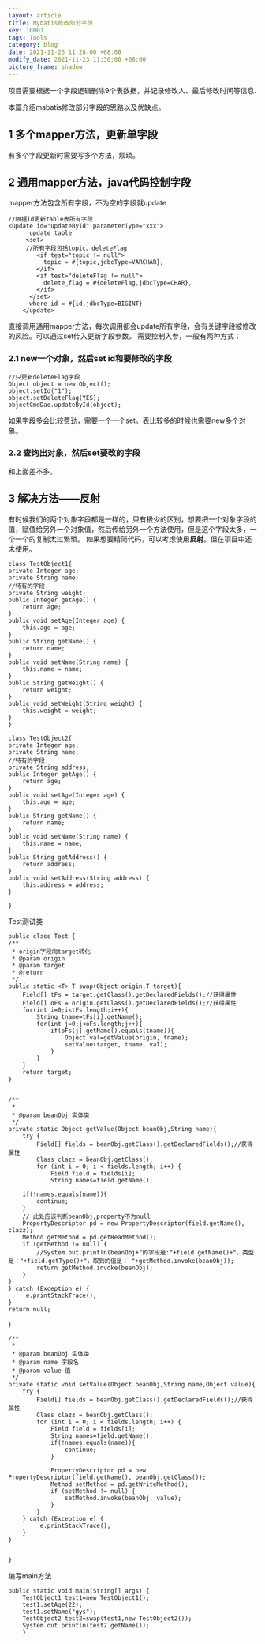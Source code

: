 ```yaml
---
layout: article
title: Mybatis修改部分字段
key: 10001
tags: Tools
category: blog
date: 2021-11-23 11:28:00 +08:00
modify_date: 2021-11-23 11:30:00 +08:00
picture_frame: shadow
---
```


项目需要根据一个字段逻辑删除9个表数据，并记录修改人、最后修改时间等信息.

本篇介绍mabatis修改部分字段的思路以及优缺点。

<!--more-->

## 1 多个mapper方法，更新单字段
有多个字段更新时需要写多个方法，烦琐。
## 2 通用mapper方法，java代码控制字段
mapper方法包含所有字段，不为空的字段就update

    //根据id更新table表所有字段
    <update id="updateById" parameterType="xxx">
          update table
         <set>
         //所有字段包括topic、deleteFlag
            <if test="topic != null">
              topic = #{topic,jdbcType=VARCHAR},
            </if>
            <if test="deleteFlag != null">
              delete_flag = #{deleteFlag,jdbcType=CHAR},
            </if>
          </set>
          where id = #{id,jdbcType=BIGINT}
        </update>

直接调用通用mapper方法，每次调用都会update所有字段，会有关键字段被修改的风险。可以通过set传入更新字段参数。
需要控制入参，一般有两种方式：
### 2.1  new一个对象，然后set id和要修改的字段

    //只更新deleteFlag字段
    Object object = new Object();
    object.setId("1");
    object.setDeleteFlag(YES);
    objectCmdDao.updateById(object);
    
如果字段多会比较费劲，需要一个一个set。表比较多的时候也需要new多个对象。
### 2.2 查询出对象，然后set要改的字段
和上面差不多。

## 3 解决方法——反射
有时候我们的两个对象字段都是一样的，只有极少的区别，想要把一个对象字段的值，赋值给另外一个对象值，然后传给另外一个方法使用，但是这个字段太多，一个一个的复制太过繁琐。
如果想要精简代码，可以考虑使用**反射**。但在项目中还未使用。

    class TestObject1{
    private Integer age;
    private String name;
    //特有的字段
    private String weight;
    public Integer getAge() {
        return age;
    }
    public void setAge(Integer age) {
        this.age = age;
    }
    public String getName() {
        return name;
    }
    public void setName(String name) {
        this.name = name;
    }
    public String getWeight() {
        return weight;
    }
    public void setWeight(String weight) {
        this.weight = weight;
    }
    }

    class TestObject2{
    private Integer age;
    private String name;
    //特有的字段
    private String address;
    public Integer getAge() {
        return age;
    }
    public void setAge(Integer age) {
        this.age = age;
    }
    public String getName() {
        return name;
    }
    public void setName(String name) {
        this.name = name;
    }
    public String getAddress() {
        return address;
    }
    public void setAddress(String address) {
        this.address = address;
    }
    
	}
Test测试类

    public class Test {
    /**
     * origin字段向target转化
     * @param origin
     * @param target
     * @return
     */
    public static <T> T swap(Object origin,T target){
        Field[] tFs = target.getClass().getDeclaredFields();//获得属性
        Field[] oFs = origin.getClass().getDeclaredFields();//获得属性
        for(int i=0;i<tFs.length;i++){
            String tname=tFs[i].getName();
            for(int j=0;j<oFs.length;j++){
                if(oFs[j].getName().equals(tname)){
                    Object val=getValue(origin, tname);
                    setValue(target, tname, val);
                }
            }
        }
        return target;
    }

    
    /**
     * 
     * @param beanObj 实体类
     */
    private static Object getValue(Object beanObj,String name){
        try {
            Field[] fields = beanObj.getClass().getDeclaredFields();//获得属性
            Class clazz = beanObj.getClass();
            for (int i = 0; i < fields.length; i++) {
                Field field = fields[i];
                String names=field.getName();

        if(!names.equals(name)){
            continue;
        }
        // 此处应该判断beanObj,property不为null
        PropertyDescriptor pd = new PropertyDescriptor(field.getName(), clazz);
        Method getMethod = pd.getReadMethod();
        if (getMethod != null) {
            //System.out.println(beanObj+"的字段是:"+field.getName()+"，类型是："+field.getType()+"，取到的值是： "+getMethod.invoke(beanObj)); 
            return getMethod.invoke(beanObj);
        }
    }
    } catch (Exception e) {
         e.printStackTrace();
    }
    return null;
}

    
    
    /**
     * 
     * @param beanObj 实体类
     * @param name 字段名
     * @param value 值
     */
    private static void setValue(Object beanObj,String name,Object value){
        try {
            Field[] fields = beanObj.getClass().getDeclaredFields();//获得属性
            Class clazz = beanObj.getClass();
            for (int i = 0; i < fields.length; i++) {
                Field field = fields[i];
                String names=field.getName();
                if(!names.equals(name)){
                    continue;
                }
                
                PropertyDescriptor pd = new PropertyDescriptor(field.getName(), beanObj.getClass());
                Method setMethod = pd.getWriteMethod();
                if (setMethod != null) {
                    setMethod.invoke(beanObj, value);
                }
            }
        } catch (Exception e) {
             e.printStackTrace();
        } 
    }

    
	}
编写main方法

    public static void main(String[] args) {
        TestObject1 test1=new TestObject1();
        test1.setAge(22);
        test1.setName("gys");
        TestObject2 test2=swap(test1,new TestObject2());
        System.out.println(test2.getName());
        }
